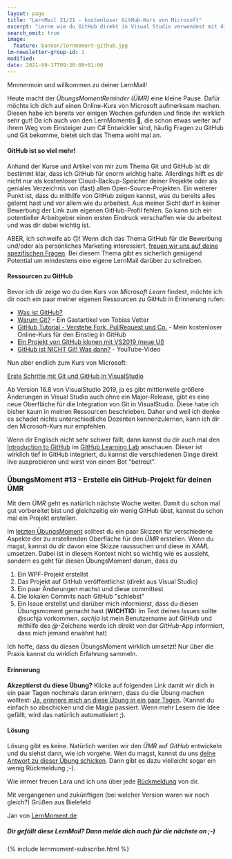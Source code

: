 ```yaml
---
layout: page
title: "LernMail 21/21 - kostenloser GitHub-Kurs von Microsoft"
excerpt: "Lerne wie du GitHub direkt in Visual Studio verwendest mit diesem Online-Kurs von Microsoft."
search_omit: true
image:
  feature: banner/lernmoment-github.jpg
lm-newsletter-group-id: 1
modified:
date: 2021-09-17T09:30:00+01:00
---
```


Mmmmmoin und willkommen zu deiner LernMail!

Heute macht der *ÜbungsMomentReminder (ÜMR)* eine kleine Pause. Dafür möchte ich dich auf einen Online-Kurs von Microsoft aufmerksam machen. Diesen habe ich bereits vor einigen Wochen gefunden und finde ihn wirklich sehr gut! Da ich auch von den LernMomentis 🤪, die schon etwas weiter auf ihrem Weg vom Einsteiger zum C# Entwickler sind, häufig Fragen zu GitHub und Git bekomme, bietet sich das Thema wohl mal an.

#### GitHub ist so viel mehr!
Anhand der Kurse und Artikel von mir zum Thema Git und GitHub ist dir bestimmt klar, dass ich GitHub für enorm wichtig halte. Allerdings hilft es dir nicht nur als kostenloser Cloud-Backup-Speicher deiner Projekte oder als geniales Verzeichnis von (fast) allen Open-Source-Projekten. Ein weiterer Punkt ist, dass du mithilfe von GitHub zeigen kannst, was du bereits alles gelernt hast und vor allem wie du arbeitest. Aus meiner Sicht darf in keiner Bewerbung der Link zum eigenen GitHub-Profil fehlen. So kann sich ein potentieller Arbeitgeber einen ersten Eindruck verschaffen wie du arbeitest und was dir dabei wichtig ist.

ABER, ich schweife ab 🙃! Wenn dich das Thema GitHub für die Bewerbung und/oder als persönliches Marketing interessiert, [freuen wir uns auf deine spezifischen Fragen](mailto:lara@lernmoment.de?subject=Bewerbung%20und%20GitHub%20-%20LernMail%2021-21). Bei diesem Thema gibt es sicherlich genügend Potential um mindestens eine eigene LernMail darüber zu schreiben.

#### Ressourcen zu GitHub
Bevor ich dir zeige wo du den Kurs von *Microsoft Learn* findest, möchte ich dir noch ein paar meiner eigenen Ressourcen zu GitHub in Erinnerung rufen:
- [Was ist GitHub?](/alle/was-ist-github/)
- [Warum Git?](/alle/warum-git/) - Ein Gastartikel von Tobias Vetter
- [GitHub Tutorial - Verstehe Fork, PullRequest und Co.](/alle/gratis-github-tutorial/) - Mein kostenloser Online-Kurs für den Einstieg in GitHub
- [Ein Projekt von GitHub klonen mit VS2019 (neue UI)](/alle/projekt-klonen-von-github/)
- [GitHub ist NICHT Git! Was dann?](https://youtu.be/V_IDzTNA_ns) - YouTube-Video

Nun aber endlich zum Kurs von Microsoft:

[Erste Schritte mit Git und GitHub in VisualStudio](https://docs.microsoft.com/de-de/learn/modules/visual-studio-github-push/)

Ab Version 16.8 von VisualStudio 2019, ja es gibt mittlerweile größere Änderungen in Visual Studio auch ohne ein Major-Release, gibt es eine neue Oberfläche für die Integration von Git in VisualStudio. Diese habe ich bisher kaum in meinen Ressourcen beschrieben. Daher und weil ich denke es schadet nichts unterschiedliche Dozenten kennenzulernen, kann ich dir den Microsoft-Kurs nur empfehlen.

Wenn dir Englisch nicht sehr schwer fällt, dann kannst du dir auch mal den [Introduction to GitHub](https://lab.github.com/githubtraining/introduction-to-github) im [GitHub Learning Lab](https://lab.github.com) anschauen. Dieser ist wirklich tief in GitHub integriert, du kannst die verschiedenen Dinge direkt live ausprobieren und wirst von einem Bot "betreut".

### ÜbungsMoment #13 - Erstelle ein GitHub-Projekt für deinen ÜMR
Mit dem *ÜMR* geht es natürlich nächste Woche weiter. Damit du schon mal gut vorbereitet bist und gleichzeitig ein wenig GitHub übst, kannst du schon mal ein Projekt erstellen. 

Im [letzten ÜbungsMoment](/lernmails/21-20-uemr-mail-spike/) solltest du ein paar Skizzen für verschiedene Aspekte der zu erstellenden Oberfläche für den *ÜMR* erstellen. Wenn du magst, kannst du dir davon eine Skizze raussuchen und diese in *XAML* umsetzen. Dabei ist in diesem Kontext nicht so wichtig wie es aussieht, sondern es geht für diesen ÜbungsMoment darum, dass du
1. Ein WPF-Projekt erstellst
2. Das Projekt auf GitHub veröffentlichst (direkt aus Visual Studio)
3. Ein paar Änderungen machst und diese committest
4. Die lokalen Commits nach GitHub "schiebst"
5. Ein Issue erstellst und darüber mich informierst, dass du diesen Übungsmoment gemacht hast (**WICHTIG:** Im Text deines Issues sollte @suchja vorkommen. *suchja* ist mein Benutzername auf GitHub und mithilfe des *@*-Zeichens werde ich direkt von der *GitHub*-App informiert, dass mich jemand erwähnt hat)

Ich hoffe, dass du diesen ÜbungsMoment wirklich umsetzt! Nur über die Praxis kannst du wirklich Erfahrung sammeln.

#### Erinnerung
**Akzeptierst du diese Übung?** Klicke auf folgenden Link damit wir dich in ein paar Tagen nochmals daran erinnern, dass du die Übung machen wolltest: [Ja, erinnere mich an diese Übung in ein paar Tagen](mailto:lara@lernmoment?subject=[LernMail%2021-21]%20Übungsmoment%20akzeptiert). (Kannst du einfach so abschicken und die Magie passiert. Wenn mehr Lesern die Idee gefällt, wird das natürlich automatisiert ;).

#### Lösung
Lösung gibt es keine. Natürlich werden wir den *ÜMR* auf *GitHub* entwickeln und du siehst dann, wie ich vorgehe. Wen du magst, kannst du uns [deine Antwort zu dieser Übung schicken](mailto:jan@lernmoment.de?subject=Lösung%20Übungsmoment%20LernMail%2021-21). Dann gibt es dazu vielleicht sogar ein wenig Rückmeldung ;-).

Wie immer freuen Lara und ich uns über jede [Rückmeldung](mailto:lara@lernmoment.de?subject=Rückmeldung%20LernMail%2021-21) von dir.

Mit vergangenen und zukünftigen (bei welcher Version waren wir noch gleich?) Grüßen aus Bielefeld

Jan von [LernMoment.de](https://www.lernmoment.de)

<div class="subscribe-notice">
  <h5>Dir gefällt diese LernMail? Dann melde dich auch für die nächste an ;-)</h5>
	{% include lernmoment-subscribe.html %}
</div>
